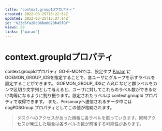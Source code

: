 ```yaml
---
title: "context.groupIdプロパティ"
created: 2022-03-25T15:22:52Z
updated: 2022-03-25T15:27:14Z
id: "623d5fa28c86be0023b45f8f"
views: 29
links: ["param"]
---
```


# context.groupIdプロパティ

context.groupIdプロパティ
GO-E-MONでは、設定タブ [Param](Param.md) に GOEMON_GROUP_IDSを指定することで、各ユーザにグループを示すラベルを設定することができます。
GOEMON_GROUP_IDSに *A,B,C* などと群ラベルをカンマ区切り文字列として与えると、ユーザに対してこれらのラベル数ができるだけ均等になるように割り振ります。設定されたラベルは context.groupId プロパティで取得できます。
また、Personaryへ送信されるデータ中には cogPDSGroup プロパティとしてこの値が格納されます。

> タスクへのアクセスがあった順番に各ラベルを振っていきます。同時アクセスが発生した場合は各ラベルの数が前後する可能性があります。

